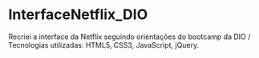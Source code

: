 # InterfaceNetflix_DIO
Recriei a interface da Netflix seguindo orientações do bootcamp da DIO /
Tecnologias utilizadas: HTML5, CSS3, JavaScript, jQuery.

